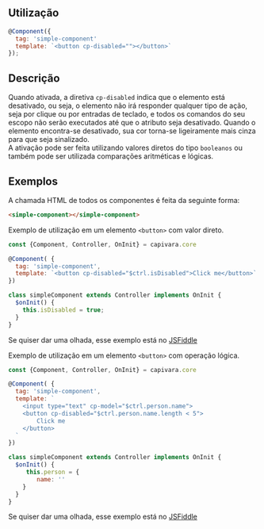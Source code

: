 ## Utilização

```js
@Component({
  tag: 'simple-component'
  template: `<button cp-disabled=""></button>`
});
```

## Descrição

Quando ativada, a diretiva `cp-disabled` indica que o elemento está desativado, ou seja, o elemento não irá responder qualquer tipo de ação, seja por clique ou por entradas de teclado, e todos os comandos do seu escopo não serão executados até que o atributo seja desativado. Quando o elemento encontra-se desativado, sua cor torna-se ligeiramente mais cinza para que seja sinalizado.<br>
A ativação pode ser feita utilizando valores diretos do tipo `booleanos` ou também pode ser utilizada comparações aritméticas e lógicas.


## Exemplos

A chamada HTML de todos os componentes é feita da seguinte forma:

```HTML
<simple-component></simple-component>
```

Exemplo de utilização em um elemento `<button>` com valor direto.

```js
const {Component, Controller, OnInit} = capivara.core

@Component( {
  tag: 'simple-component',
  template: `<button cp-disabled="$ctrl.isDisabled">Click me</button>`
})

class simpleComponent extends Controller implements OnInit {
  $onInit() {
    this.isDisabled = true;
  }
}
```
Se quiser dar uma olhada, esse exemplo está no [JSFiddle](https://jsfiddle.net/jcanabarro/zf8gqh0d/364/)

Exemplo de utilização em um elemento `<button>` com operação lógica.

```js
const {Component, Controller, OnInit} = capivara.core

@Component( {
  tag: 'simple-component',
  template: `
  	<input type="text" cp-model="$ctrl.person.name">
    <button cp-disabled="$ctrl.person.name.length < 5">
        Click me
    </button>
  `
})

class simpleComponent extends Controller implements OnInit {
  $onInit() {
     this.person = {
        name: ''
    }
  }
}
```

Se quiser dar uma olhada, esse exemplo está no [JSFiddle](https://jsfiddle.net/zf8gqh0d/58/)